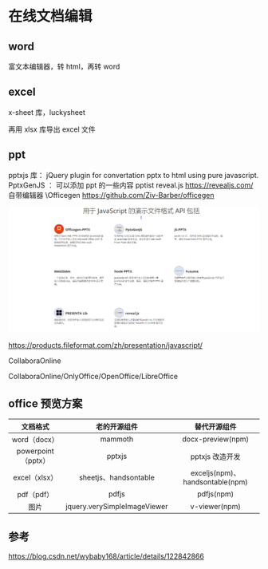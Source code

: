 # 在线文档编辑

## word

富文本编辑器，转 html，再转 word

## excel

x-sheet 库，luckysheet

再用 xlsx 库导出 excel 文件

## ppt

pptxjs 库： jQuery plugin for convertation pptx to html using pure javascript.
PptxGenJS ： 可以添加 ppt 的一些内容
pptist
reveal.js https://revealjs.com/ 自带编辑器
\Officegen https://github.com/Ziv-Barber/officegen

![用于 JavaScript 的演示文件格式 API 包括](image.png)

<https://products.fileformat.com/zh/presentation/javascript/>

CollaboraOnline

CollaboraOnline/OnlyOffice/OpenOffice/LibreOffice

## office 预览方案

|      文档格式      |         老的开源组件         |          替代开源组件           |
| :----------------: | :--------------------------: | :-----------------------------: |
|    word（docx）    |           mammoth            |        docx-preview(npm)        |
| powerpoint（pptx） |            pptxjs            |         pptxjs 改造开发         |
|   excel（xlsx）    |    sheetjs、handsontable     | exceljs(npm)、handsontable(npm) |
|     pdf（pdf）     |            pdfjs             |           pdfjs(npm)            |
|        图片        | jquery.verySimpleImageViewer |          v-viewer(npm)          |

## 参考

<https://blog.csdn.net/wybaby168/article/details/122842866>
